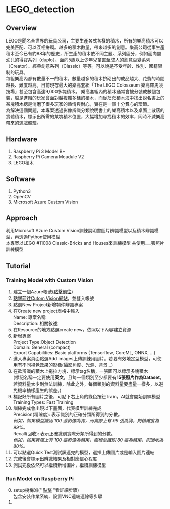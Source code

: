 # LEGO_detection
## Overview
LEGO是聞名全世界的玩具公司，主要生產各式各樣的積木，所有的樂高積木可以完美匹配、可以互相拼砌。越多的積木數量，帶來越多的創意。樂高公司從事生產積木至今已有約88年的歷史，所生產的積木依不同主題、系列區分，例如面向嬰幼兒的得寶系列（duplo）、面向5歲以上少年兒童直至成人的創意百變系列（Creator）、經典創意系列（Classic）等等。可以說是不受年齡、性別、國籍限制的玩具。  
每組樂高內都有數量不一的積木，數量越多的積木拚砌出的成品越大、花費的時間越長、難度越高。目前現存最大的樂高套組「The LEGO Colosseum 樂高羅馬競技場」甚至包含高達9,000多塊積木。
樂高套組內的積木通常會被分裝成數個包裝，越是進階的玩家會面對越複雜多樣的積木，而從茫茫積木海中找出說名書上的某塊積木總是消磨了很多玩家的熱情與耐心，實在是一個十分費心的環節。  
為解決這個問題，本專案透過影像辨識分類說明書上的樂高積木以及桌面上散落的實體積木，標示出所需的某塊積木位置，大幅增加尋找積木的效率，同時不減樂高帶來的遊戲體驗。  
## Hardware
1. Raspberry Pi 3 Model B+
2. Raspberry Pi Camera Moudule V2
3. LEGO積木
## Software
1. Python3
2. OpenCV
3. Microsoft Azure Custom Vision
## Approach
利用Microsoft Azure Custom Vision訓練說明書圖片辨識模型以及積木辨識模型，再透過Python使用模型  
本專案以LEGO #11008 Classic-Bricks and Houses來訓練模型
共使用___張照片訓練模型
## Tutorial
### Training Model with Custom Vision  
1. 建立一個Azure帳號([點擊前往](https://azure.microsoft.com/zh-tw/#))
2. [點擊前往Cutom Vision網站](https://www.customvision.ai/)，並登入帳號
3. 點選New Project新增物件辨識專案  
4. 在Create new project表格中輸入  
  Name: 專案名稱  
  Description: 相關敘述
5. 在Resource的地方點選create new，依照以下內容建立資源
6. 新增專案  
  Project Type:Object Detection  
  Domain: General (compact)  
  Export Capabilities: Basic platforms (Tensorflow, CoreML, ONNX, ...)  
7. 進入專案頁面點選Add images上傳訓練用圖片。若要有效地定型模型，可使用有不同視覺效果的影像(攝影角度、光源、背景...) 
8. 在欲辨識的積木上拖拉方塊、標示tag名稱，一張圖可以標示多塊積木  
  (標記名稱一定要使用**英文**，且每一個類別至少都要有**15張照片作為Dataset**，若資料量太少則無法訓練，除此之外，每個類別的資料量要盡量一樣多，以避免機率抽樣產生的誤差。)  
9. 標記好所有圖片之後，可點下右上角的綠色按鈕Train，AI就會開始訓練模型  
  Training Types: Fast Training  
10. 訓練完成會出現以下畫面，代表模型訓練完成  
  Precision(精確度): 表示識別的正確分類所得到的分數。  
  *例如，如果模型識別 100 張影像為狗，而實際上有 99 張為狗，則精確度為 99%。*  
  Recall(回收): 表示正確識別實際分類所得到的分數。  
  *例如，如果實際上有 100 張影像為蘋果，而模型識別 80 張為蘋果，則回收為 80%。*  
11. 可以點選Quick Test測試訊連完的模型，選擇上傳圖片或是輸入圖片連結
12. 完成後會標示出辨識結果及相對應信心程度
13. 測試完後依然可以繼續新增圖片，繼續訓練模型
### Run Model on Raspberry Pi   
0. setup樹梅派("
[點擊](https://github.com/juliawupei/LEGO_detection/blob/main/raspberrypi_setup.pdf)
"看詳細步驟)  
  包含安裝作業系統、設置VNC遠端連線等步驟
1. 
